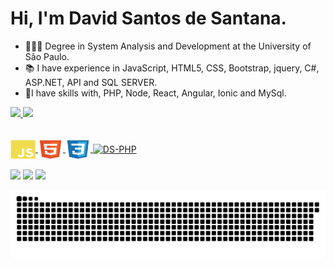 # Hi, I'm David Santos de Santana.


- 👨🏾‍🎓 Degree in System Analysis and Development at the University of São Paulo.<br/>
- 📚 I have experience in JavaScript, HTML5, CSS, Bootstrap, jquery, C#, ASP.NET, API and SQL SERVER.<br/>
- 📝I have skills with, PHP, Node, React, Angular, Ionic and MySql.<br/>


<div>
  <a href="https://github.com/davidjaneiro92">
  <img height="180em" src="https://github-readme-stats.vercel.app/api?username=davidjaneiro92&show_icons=true&theme=tokyonight&include_all_commits=true&count_private=true"/>
  <img height="180em" src="https://github-readme-stats.vercel.app/api/top-langs/?username=davidjaneiro92&layout=compact&langs_count=7&theme=tokyonight"/>
</div><br/>
  
  
<div style="display: inline_block"><br>
  <img align="center" alt="DS-Js" height="30" width="40" src="https://raw.githubusercontent.com/devicons/devicon/master/icons/javascript/javascript-plain.svg">
  <img align="center" alt="DS-HTML" height="30" width="40" src="https://raw.githubusercontent.com/devicons/devicon/master/icons/html5/html5-original.svg">
  <img align="center" alt="DS-CSS" height="30" width="40" src="https://raw.githubusercontent.com/devicons/devicon/master/icons/css3/css3-original.svg">
  <img align="center" alt="DS-PHP" height="30" width="40" src="https://www.php.net/images/logos/new-php-logo.svg">
 
</div><br/>
  
 
 
<div> 
  <a href="https://www.instagram.com/davids.santanas250192/" target="_blank"><img src="https://img.shields.io/badge/-Instagram-%23E4405F?style=for-the-badge&logo=instagram&logoColor=white" target="_blank"></a> 	
  <a href = "mailto:davidjaneiro92@gmail.com"><img src="https://img.shields.io/badge/-Gmail-%23333?style=for-the-badge&logo=gmail&logoColor=white" target="_blank"></a>
  <a href="https://www.linkedin.com/in/david-santos-de-santana-59a120199" target="_blank"><img src="https://img.shields.io/badge/-LinkedIn-%230077B5?style=for-the-badge&logo=linkedin&logoColor=white" target="_blank"></a> <br/>
 
  ![Snake animation](https://github.com/ewerthondev/ewerthondev/blob/output/github-contribution-grid-snake.svg)
 
</div>
